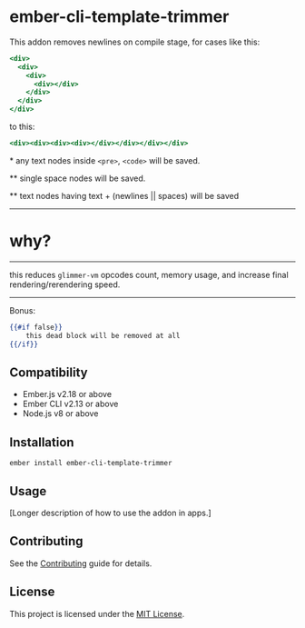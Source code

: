 ember-cli-template-trimmer
==============================================================================

This addon removes newlines on compile stage, for cases like this:

```hbs
<div>
  <div>
    <div>
      <div></div>
    </div>
  </div>
</div>
```
to this:
```hbs
<div><div><div><div></div></div></div></div>
```
\* any text nodes inside `<pre>`, `<code>` will be saved.

\** single space nodes will be saved.

\** text nodes having text + (newlines || spaces) will be saved

---

# why?

---

this reduces `glimmer-vm` opcodes count, memory usage, and increase final rendering/rerendering speed.

---

Bonus:

```hbs
{{#if false}}
    this dead block will be removed at all 
{{/if}}
```

Compatibility
------------------------------------------------------------------------------

* Ember.js v2.18 or above
* Ember CLI v2.13 or above
* Node.js v8 or above


Installation
------------------------------------------------------------------------------

```
ember install ember-cli-template-trimmer
```


Usage
------------------------------------------------------------------------------

[Longer description of how to use the addon in apps.]


Contributing
------------------------------------------------------------------------------

See the [Contributing](CONTRIBUTING.md) guide for details.


License
------------------------------------------------------------------------------

This project is licensed under the [MIT License](LICENSE.md).
